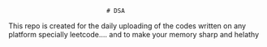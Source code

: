                                # DSA 
This repo is created for the daily uploading of the codes written on any platform specially leetcode....  and to make your memory sharp and helathy                       
